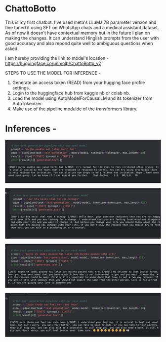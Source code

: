 # ChattoBotto
This is my first chatbot. I've used meta's LLaMa 7B parameter version and fine tuned it using SFT on WhatsApp chats and a medical assistant dataset. As of now it doesn't have contextual memory but in the future I plan on making the changes. 
It can understand Hinglish prompts from the user with good accuracy and also repond quite well to ambiguous questions when asked.

I am hereby providing the link to model's location - https://huggingface.co/unmolb/ChattoBotto_v2

STEPS TO USE THE MODEL FOR INFERENCE - 

1. Generate an access token (READ) from your hugging face profile settings.
2. Login to the huggingface hub from kaggle nb or colab nb.
3. Load the model using AutoModelForCausalLM and its tokenizer from AutoTokenizer.
4. Make use of the pipeline modulde of the transformers library.

# Inferences - 
![Inference 1](/Chattobotto%20inference/inference_1.jpg)

![Inference 2](/Chattobotto%20inference/inference_2.jpg)

![Inference 3](/Chattobotto%20inference/inference_3.jpg)

![Inference 4](/Chattobotto%20inference/inference_4.jpg)



